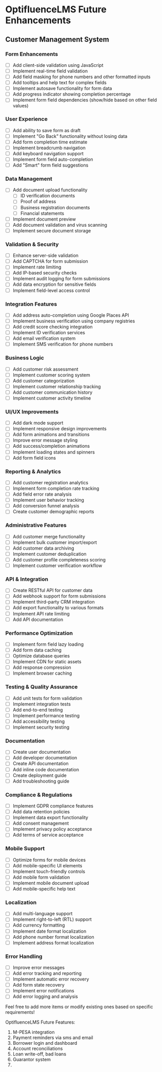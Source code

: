 # OptifluenceLMS Future Enhancements

## Customer Management System

### Form Enhancements
- [ ] Add client-side validation using JavaScript
- [ ] Implement real-time field validation
- [ ] Add field masking for phone numbers and other formatted inputs
- [ ] Add tooltips and help text for complex fields
- [ ] Implement autosave functionality for form data
- [ ] Add progress indicator showing completion percentage
- [ ] Implement form field dependencies (show/hide based on other field values)

### User Experience
- [ ] Add ability to save form as draft
- [ ] Implement "Go Back" functionality without losing data
- [ ] Add form completion time estimate
- [ ] Implement breadcrumb navigation
- [ ] Add keyboard navigation support
- [ ] Implement form field auto-completion
- [ ] Add "Smart" form field suggestions

### Data Management
- [ ] Add document upload functionality
  - [ ] ID verification documents
  - [ ] Proof of address
  - [ ] Business registration documents
  - [ ] Financial statements
- [ ] Implement document preview
- [ ] Add document validation and virus scanning
- [ ] Implement secure document storage

### Validation & Security
- [ ] Enhance server-side validation
- [ ] Add CAPTCHA for form submission
- [ ] Implement rate limiting
- [ ] Add IP-based security checks
- [ ] Implement audit logging for form submissions
- [ ] Add data encryption for sensitive fields
- [ ] Implement field-level access control

### Integration Features
- [ ] Add address auto-completion using Google Places API
- [ ] Implement business verification using company registries
- [ ] Add credit score checking integration
- [ ] Implement ID verification services
- [ ] Add email verification system
- [ ] Implement SMS verification for phone numbers

### Business Logic
- [ ] Add customer risk assessment
- [ ] Implement customer scoring system
- [ ] Add customer categorization
- [ ] Implement customer relationship tracking
- [ ] Add customer communication history
- [ ] Implement customer activity timeline

### UI/UX Improvements
- [ ] Add dark mode support
- [ ] Implement responsive design improvements
- [ ] Add form animations and transitions
- [ ] Improve error message styling
- [ ] Add success/completion animations
- [ ] Implement loading states and spinners
- [ ] Add form field icons

### Reporting & Analytics
- [ ] Add customer registration analytics
- [ ] Implement form completion rate tracking
- [ ] Add field error rate analysis
- [ ] Implement user behavior tracking
- [ ] Add conversion funnel analysis
- [ ] Create customer demographic reports

### Administrative Features
- [ ] Add customer merge functionality
- [ ] Implement bulk customer import/export
- [ ] Add customer data archiving
- [ ] Implement customer deduplication
- [ ] Add customer profile completeness scoring
- [ ] Implement customer verification workflow

### API & Integration
- [ ] Create RESTful API for customer data
- [ ] Add webhook support for form submissions
- [ ] Implement third-party CRM integration
- [ ] Add export functionality to various formats
- [ ] Implement API rate limiting
- [ ] Add API documentation

### Performance Optimization
- [ ] Implement form field lazy loading
- [ ] Add form data caching
- [ ] Optimize database queries
- [ ] Implement CDN for static assets
- [ ] Add response compression
- [ ] Implement browser caching

### Testing & Quality Assurance
- [ ] Add unit tests for form validation
- [ ] Implement integration tests
- [ ] Add end-to-end testing
- [ ] Implement performance testing
- [ ] Add accessibility testing
- [ ] Implement security testing

### Documentation
- [ ] Create user documentation
- [ ] Add developer documentation
- [ ] Create API documentation
- [ ] Add inline code documentation
- [ ] Create deployment guide
- [ ] Add troubleshooting guide

### Compliance & Regulations
- [ ] Implement GDPR compliance features
- [ ] Add data retention policies
- [ ] Implement data export functionality
- [ ] Add consent management
- [ ] Implement privacy policy acceptance
- [ ] Add terms of service acceptance

### Mobile Support
- [ ] Optimize forms for mobile devices
- [ ] Add mobile-specific UI elements
- [ ] Implement touch-friendly controls
- [ ] Add mobile form validation
- [ ] Implement mobile document upload
- [ ] Add mobile-specific help text

### Localization
- [ ] Add multi-language support
- [ ] Implement right-to-left (RTL) support
- [ ] Add currency formatting
- [ ] Implement date format localization
- [ ] Add phone number format localization
- [ ] Implement address format localization

### Error Handling
- [ ] Improve error messages
- [ ] Add error tracking and reporting
- [ ] Implement automatic error recovery
- [ ] Add form state recovery
- [ ] Implement error notifications
- [ ] Add error logging and analysis

Feel free to add more items or modify existing ones based on specific requirements!

OptifluenceLMS Future Features:
1. M-PESA integration 
2. Payment reminders via sms and email
3. Borrower login and dashboard
4. Account reconciliations 
5. Loan write-off, bad loans
6. Guarantor system
7. 
